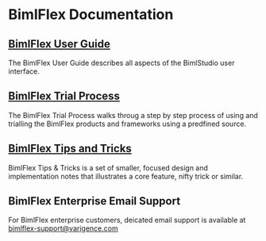 # BimlFlex Documentation

## [BimlFlex User Guide](user-guide/index.md)

The BimlFlex User Guide describes all aspects of the BimlStudio user interface.

## [BimlFlex Trial Process](trial-process/index.md)

The BimlFlex Trial Process walks throug a step by step process of using and trialling the BimlFlex products and frameworks using a predfined source.

## [BimlFlex Tips and Tricks](tips-tricks/index.md)

BimlFlex Tips & Tricks is a set of smaller, focused design and implementation notes that illustrates a core feature, nifty trick or similar.

## BimlFlex Enterprise Email Support

For BimlFlex enterprise customers, deicated email support is available at [bimlflex-support@varigence.com](mailto:bimlflex-support@varigence.com)
